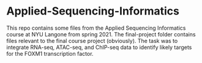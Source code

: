 # Applied-Sequencing-Informatics

This repo contains some files from the Applied Sequencing Informatics course at NYU Langone from spring 2021. The final-project folder contains files 
relevant to the final course project (obviously). The task was to integrate RNA-seq, ATAC-seq, and ChIP-seq data to identify likely targets for the 
FOXM1 transcription factor.
